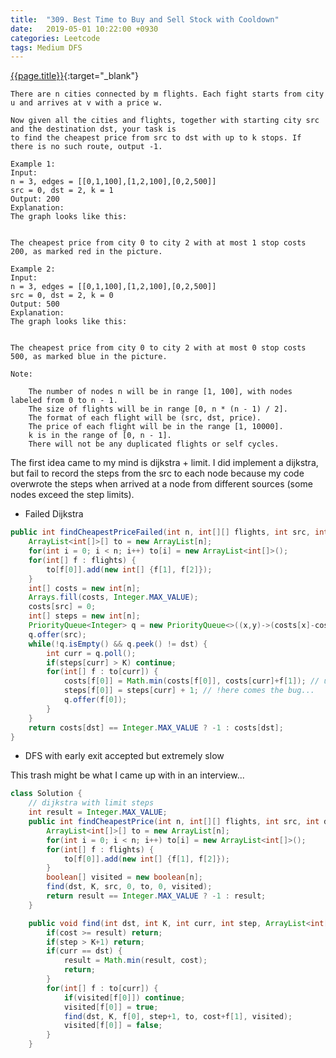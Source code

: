 ```yaml
---
title:  "309. Best Time to Buy and Sell Stock with Cooldown"
date:   2019-05-01 10:22:00 +0930
categories: Leetcode
tags: Medium DFS
---
```


[{{page.title}}](https://leetcode.com/problems/valid-sudoku/){:target="_blank"}

    There are n cities connected by m flights. Each fight starts from city u and arrives at v with a price w.

    Now given all the cities and flights, together with starting city src and the destination dst, your task is
    to find the cheapest price from src to dst with up to k stops. If there is no such route, output -1.

    Example 1:
    Input:
    n = 3, edges = [[0,1,100],[1,2,100],[0,2,500]]
    src = 0, dst = 2, k = 1
    Output: 200
    Explanation:
    The graph looks like this:


    The cheapest price from city 0 to city 2 with at most 1 stop costs 200, as marked red in the picture.

    Example 2:
    Input:
    n = 3, edges = [[0,1,100],[1,2,100],[0,2,500]]
    src = 0, dst = 2, k = 0
    Output: 500
    Explanation:
    The graph looks like this:


    The cheapest price from city 0 to city 2 with at most 0 stop costs 500, as marked blue in the picture.

    Note:

        The number of nodes n will be in range [1, 100], with nodes labeled from 0 to n - 1.
        The size of flights will be in range [0, n * (n - 1) / 2].
        The format of each flight will be (src, dst, price).
        The price of each flight will be in the range [1, 10000].
        k is in the range of [0, n - 1].
        There will not be any duplicated flights or self cycles.



The first idea came to my mind is dijkstra + limit.
I did implement a dijkstra, but fail to record the steps from the src to each node because my code overwrote
the steps when arrived at a node from different sources (some nodes exceed the step limits).

* Failed Dijkstra

```java
public int findCheapestPriceFailed(int n, int[][] flights, int src, int dst, int K) {
    ArrayList<int[]>[] to = new ArrayList[n];
    for(int i = 0; i < n; i++) to[i] = new ArrayList<int[]>();
    for(int[] f : flights) {
        to[f[0]].add(new int[] {f[1], f[2]});
    }
    int[] costs = new int[n];
    Arrays.fill(costs, Integer.MAX_VALUE);
    costs[src] = 0;
    int[] steps = new int[n];
    PriorityQueue<Integer> q = new PriorityQueue<>((x,y)->(costs[x]-costs[y]));
    q.offer(src);
    while(!q.isEmpty() && q.peek() != dst) {
        int curr = q.poll();
        if(steps[curr] > K) continue;
        for(int[] f : to[curr]) {
            costs[f[0]] = Math.min(costs[f[0]], costs[curr]+f[1]); // update costs for next nodes
            steps[f[0]] = steps[curr] + 1; // !here comes the bug...
            q.offer(f[0]);
        }
    }
    return costs[dst] == Integer.MAX_VALUE ? -1 : costs[dst];
}
```

* DFS with early exit accepted but extremely slow

This trash might be what I came up with in an interview...

```java
class Solution {
    // dijkstra with limit steps
    int result = Integer.MAX_VALUE;
    public int findCheapestPrice(int n, int[][] flights, int src, int dst, int K) {
        ArrayList<int[]>[] to = new ArrayList[n];
        for(int i = 0; i < n; i++) to[i] = new ArrayList<int[]>();
        for(int[] f : flights) {
            to[f[0]].add(new int[] {f[1], f[2]});
        }
        boolean[] visited = new boolean[n];
        find(dst, K, src, 0, to, 0, visited);
        return result == Integer.MAX_VALUE ? -1 : result;
    }

    public void find(int dst, int K, int curr, int step, ArrayList<int[]>[] to, int cost, boolean[] visited) {
        if(cost >= result) return;
        if(step > K+1) return;
        if(curr == dst) {
            result = Math.min(result, cost);
            return;
        }
        for(int[] f : to[curr]) {
            if(visited[f[0]]) continue;
            visited[f[0]] = true;
            find(dst, K, f[0], step+1, to, cost+f[1], visited);
            visited[f[0]] = false;
        }
    }
```

